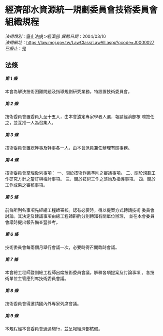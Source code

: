 # 經濟部水資源統一規劃委員會技術委員會組織規程

*法規類別*：廢止法規＞經濟部
*異動日期*：2004/03/10  
*法規網址*：https://law.moj.gov.tw/LawClass/LawAll.aspx?pcode=J0000027
*已廢止*：是


## 法條
##### 第 1 條
本會為解決技術困難問題及指導規劃研究業務，特設置技術委員會。

##### 第 2 條
技術委員會置委員九至十五人，由本會遴定專家學者人選，報請經濟部核
聘擔任之，並互推一人為召集人。

##### 第 3 條
技術委員會置總幹事及幹事各一人，由本會派員兼任辦理有關事務。

##### 第 4 條
技術委員會掌理後列事項：
一、關於技術作業準則之審議事項。
二、關於規劃工作研究方針之釐訂與檢討事項。
三、關於技術工作之諮詢及指導事項。
四、關於工作成果之審核事項。


##### 第 5 條
前條所列各事項先經總工程師審核。認有必要時，得以提案方式轉請技術
委員會討論。其決定及建議事項由總工程師斟酌分別轉知有關單位辦理，
並在本會委員會議時提出報告備查暨參考。

##### 第 6 條
技術委員會每兩個月舉行會議一次，必要時得召開臨時會議。

##### 第 7 條
本會總工程師暨副總工程師出席技術委員會議，解釋各項提案及討論事項
，各技術單位主管應列席技術委員會議。

##### 第 8 條
技術委員會得邀請國內外專家列席會議。

##### 第 9 條
本規程經本會委員會通過施行，並呈報經濟部核備。


